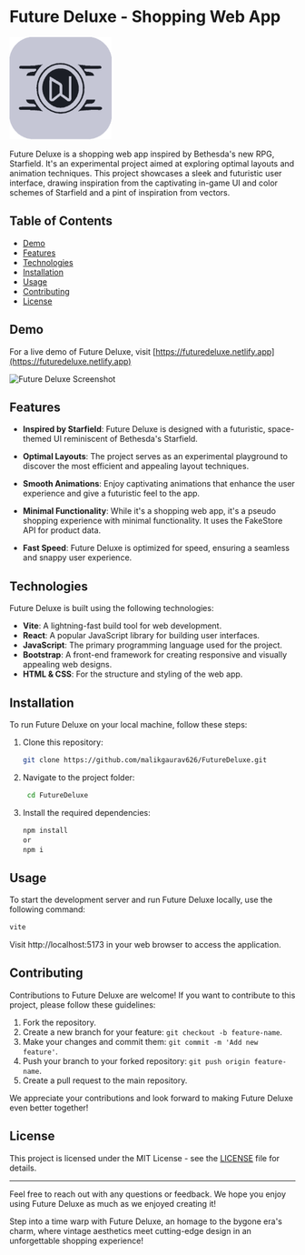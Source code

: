 # Future Deluxe - Shopping Web App

![Future Deluxe Logo](./public/apple-touch-icon.png)

Future Deluxe is a shopping web app inspired by Bethesda's new RPG, Starfield. It's an experimental project aimed at exploring optimal layouts and animation techniques. This project showcases a sleek and futuristic user interface, drawing inspiration from the captivating in-game UI and color schemes of Starfield and a pint of inspiration from vectors.

## Table of Contents

- [Demo](#demo)
- [Features](#features)
- [Technologies](#technologies)
- [Installation](#installation)
- [Usage](#usage)
- [Contributing](#contributing)
- [License](#license)

## Demo

For a live demo of Future Deluxe, visit [https://futuredeluxe.netlify.app](https://futuredeluxe.netlify.app)

![Future Deluxe Screenshot](./images/screenshot.png)

## Features

- **Inspired by Starfield**: Future Deluxe is designed with a futuristic, space-themed UI reminiscent of Bethesda's Starfield.

- **Optimal Layouts**: The project serves as an experimental playground to discover the most efficient and appealing layout techniques.

- **Smooth Animations**: Enjoy captivating animations that enhance the user experience and give a futuristic feel to the app.

- **Minimal Functionality**: While it's a shopping web app, it's a pseudo shopping experience with minimal functionality. It uses the FakeStore API for product data.

- **Fast Speed**: Future Deluxe is optimized for speed, ensuring a seamless and snappy user experience.

## Technologies

Future Deluxe is built using the following technologies:

- **Vite**: A lightning-fast build tool for web development.
- **React**: A popular JavaScript library for building user interfaces.
- **JavaScript**: The primary programming language used for the project.
- **Bootstrap**: A front-end framework for creating responsive and visually appealing web designs.
- **HTML & CSS**: For the structure and styling of the web app.

## Installation

To run Future Deluxe on your local machine, follow these steps:

1. Clone this repository:
   ```bash
   git clone https://github.com/malikgaurav626/FutureDeluxe.git

2. Navigate to the project folder:
   ```bash
    cd FutureDeluxe

3. Install the required dependencies:
     ```bash
     npm install
   or 
     npm i

## Usage

To start the development server and run Future Deluxe locally, use the following command:
```bash
vite
```
Visit http://localhost:5173 in your web browser to access the application.

## Contributing

Contributions to Future Deluxe are welcome! If you want to contribute to this project, please follow these guidelines:

1. Fork the repository.
2. Create a new branch for your feature: `git checkout -b feature-name`.
3. Make your changes and commit them: `git commit -m 'Add new feature'`.
4. Push your branch to your forked repository: `git push origin feature-name`.
5. Create a pull request to the main repository.

We appreciate your contributions and look forward to making Future Deluxe even better together!

## License

This project is licensed under the MIT License - see the [LICENSE](./LICENSE) file for details.

---

Feel free to reach out with any questions or feedback. We hope you enjoy using Future Deluxe as much as we enjoyed creating it!

Step into a time warp with Future Deluxe, an homage to the bygone era's charm, where vintage aesthetics meet cutting-edge design in an unforgettable shopping experience!

